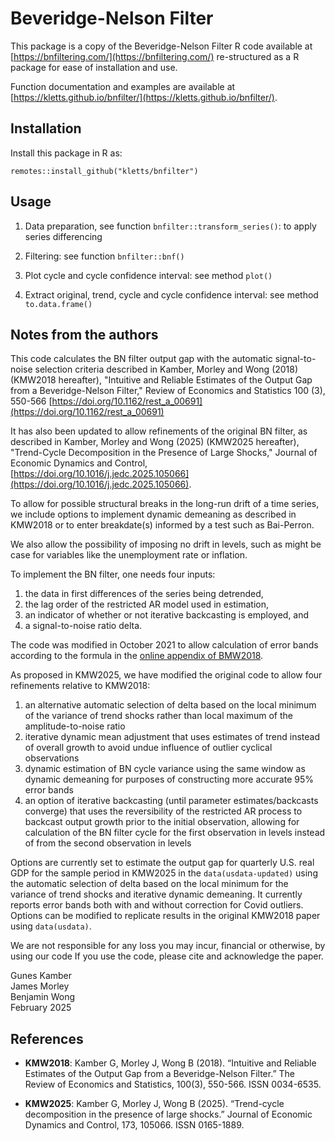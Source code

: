 
# Beveridge-Nelson Filter

This package is a copy of the Beveridge-Nelson Filter R code available at [https://bnfiltering.com/](https://bnfiltering.com/) re-structured 
as a R package for ease of installation and use. 

Function documentation and examples are available at [https://kletts.github.io/bnfilter/](https://kletts.github.io/bnfilter/). 

## Installation

Install this package in R as: 

```
remotes::install_github("kletts/bnfilter")
```

## Usage 

1. Data preparation, see function `bnfilter::transform_series()`: to apply series differencing

2. Filtering: see function `bnfilter::bnf()` 

3. Plot cycle and cycle confidence interval: see method `plot()`

4. Extract original, trend, cycle and cycle confidence interval: see method `to.data.frame()`

## Notes from the authors 

This code calculates the BN filter output gap with the automatic signal-to-noise selection criteria described in Kamber, Morley and Wong (2018) (KMW2018 hereafter), "Intuitive and Reliable Estimates of the Output Gap from a Beveridge-Nelson Filter," Review of Economics and Statistics 100 (3), 550-566 [https://doi.org/10.1162/rest_a_00691](https://doi.org/10.1162/rest_a_00691)

It has also been updated to allow refinements of the original BN filter, as described in Kamber, Morley and Wong (2025) (KMW2025 hereafter), "Trend-Cycle Decomposition in the Presence of Large Shocks," Journal of Economic Dynamics and Control, [https://doi.org/10.1016/j.jedc.2025.105066](https://doi.org/10.1016/j.jedc.2025.105066).

To allow for possible structural breaks in the long-run drift of a time series, we include options to implement dynamic demeaning as described in KMW2018 or to enter breakdate(s) informed by a test such as Bai-Perron.

We also allow the possibility of imposing no drift in levels, such as might be case for variables like the unemployment rate or inflation.

To implement the BN filter, one needs four inputs: 

1. the data in first differences of the series being detrended, 
2. the lag order of the restricted AR model used in estimation, 
3. an indicator of whether or not iterative backcasting is employed, and 
4. a signal-to-noise ratio delta.

The code was modified in October 2021 to allow calculation of error bands according to the formula in the [online appendix of BMW2018](https://doi.org/10.1162/rest_a_00691).

As proposed in KMW2025, we have modified the original code to allow four refinements relative to KMW2018:

1. an alternative automatic selection of delta based on the local minimum of the variance of trend shocks rather than local maximum of the amplitude-to-noise ratio
2. iterative dynamic mean adjustment that uses estimates of trend instead of overall growth to avoid undue influence of outlier cyclical observations
3. dynamic estimation of BN cycle variance using the same window as dynamic demeaning for purposes of constructing more accurate 95% error bands
4. an option of iterative backcasting (until parameter estimates/backcasts converge) that uses the reversibility of the restricted AR process to backcast output growth prior to the initial observation, allowing for calculation of the BN filter cycle for the first observation in levels instead of from the second observation in levels    

Options are currently set to estimate the output gap for quarterly U.S. real GDP for the sample period in KMW2025 in the `data(usdata-updated)` using the automatic selection of delta based on the local minimum for the variance of trend shocks and iterative dynamic demeaning. It currently reports error bands both with and without correction for Covid outliers. Options can be modified to replicate results in the original KMW2018 paper using `data(usdata)`.

We are not responsible for any loss you may incur, financial or otherwise, by using our code
If you use the code, please cite and acknowledge the paper.

Gunes Kamber<br>
James Morley<br>
Benjamin Wong<br>
February 2025

## References 

- **KMW2018**: Kamber G, Morley J, Wong B (2018). “Intuitive and Reliable Estimates of the Output
  Gap from a Beveridge-Nelson Filter.” The Review of Economics and Statistics, 100(3),
  550-566. ISSN 0034-6535.
  
- **KMW2025**: Kamber G, Morley J, Wong B (2025). “Trend-cycle decomposition in the presence of
  large shocks.” Journal of Economic Dynamics and Control, 173, 105066. ISSN 0165-1889.


